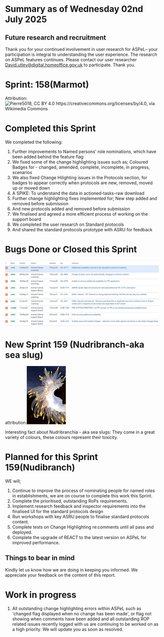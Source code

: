 # Summary as of Wednesday 02nd July 2025



## Future research and recruitment 

Thank you for your continued involvement in user research for ASPeL– your participation is integral to understanding the user experience. The research on ASPeL features continues. Please contact our user researcher David.utley@digital.homeoffice.gov.uk to participate. Thank you.  
 
# Sprint: 158(Marmot)












Attribution:![Pierre5018, CC BY 4.0 <https://creativecommons.org/licenses/by/4.0>, via Wikimedia Commons](Marmotte_(Montréal).jpg)









# Completed this Sprint
We completed the following:
1) Further improvements to Named persons' role nominations, which have been added behind the feature flag
2) We fixed some of the change highlighting issues such as; Coloured Badges for - changed, amended, complete, incomplete, in progress, scenarios
3) We also fixed Change Hilighting issues in the Protocols section, for badges to appear correctly when protocols are new, removed, moved up or moved down
4) A SPIKE: To understand the data in actioned-tasks-raw download
5) Further change highlighting fixes implemented for; New step added and removed before submission
6) And new protocols added and removed before submission
7) We finalised and agreed a more efficient process of working on the support board
8) We completed the user research on Standard protocols
9) And shared the standard protocols prototype with ASRU for feedback
    







# Bugs Done or Closed this Sprint
![bugs fixed 02072025](Bugs020725.JPG)



 














# New Sprint 159 (Nudribranch-aka sea slug)











attribution:![Minette Layne from Seattle, Washington, USA, CC BY 2.0 <https://creativecommons.org/licenses/by/2.0>, via Wikimedia Commons](128px_Nudribranch.jpg)







Interesting fact about Nudribranchia - aka sea slugs: They come in a great variety of colours, these colours represent their toxicity.

# Planned for this Sprint 159(Nudibranch)
WE will;

1) Continue to improve the process of nominating people for named roles in establishments, we are on course to complete this work this Sprint.
2) Complete the prioritised, outstanding RoPs requirements. 
4) Implement research feedback and inspector requirements into the finalised UI for the standard protocols design
5) Run workshops with key ASRU people to finalise standard protocols content.
6) Complete tests on Change Highlighting re:comments until all pass and deployed.
7) Complete the upgrade of REACT to the latest version on ASPeL for improved performance.
 
  
   
   

   

## Things to bear in mind
Kindly let us know how we are doing in keeping you informed. We appreciate your feedback on the content of this report. 


# Work in progress
1) All outstanding change highlighting errors within ASPeL such as 'changed flag displayed when no change has been made', or flag not showing when comments have been added and all outstanding ROP related issues recently logged with us are continuing to be worked on as a high priority. We will update you as soon as resolved. 
